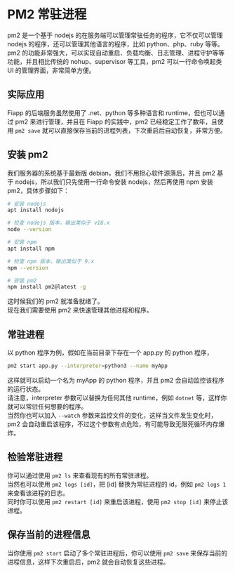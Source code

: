 # PM2 常驻进程

pm2 是一个基于 nodejs 的在服务端可以管理常驻任务的程序，它不仅可以管理 nodejs 的程序，还可以管理其他语言的程序，比如
python、php、ruby 等等。  
pm2 的功能非常强大，可以实现自动重启、负载均衡、日志管理、进程守护等等功能，并且相比传统的 nohup、supervisor 等工具，pm2
可以一行命令唤起类 UI 的管理界面，非常简单方便。

## 实际应用

Fiapp 的后端服务虽然使用了 .net、python 等多种语言和 runtime，但也可以通过 pm2 来进行管理，并且在 Fiapp 的实践中，pm2
已经稳定工作了数年，且使用 `pm2 save` 就可以直接保存当前的进程列表，下次重启后自动恢复，非常方便。

## 安装 pm2

我们服务器的系统基于最新版 debian，我们不用担心软件源落后，并且 pm2 基于 nodejs，所以我们只先使用一行命令安装 nodejs，然后再使用
npm 安装 pm2，具体步骤如下：

```bash
# 安装 nodejs
apt install nodejs

# 检查 nodejs 版本，输出类似于 v18.x
node --version

# 安装 npm
apt install npm

# 检查 npm 版本，输出类似于 9.x
npm --version

# 安装 pm2
npm install pm2@latest -g
```

这时候我们的 pm2 就准备就绪了。  
现在我们需要使用 pm2 来快速管理其他进程和程序。

## 常驻进程

以 python 程序为例，假如在当前目录下存在一个 app.py 的 python 程序，

```bash
pm2 start app.py --interpreter=python3 --name myApp
```

这样就可以启动一个名为 myApp 的 python 程序，并且 pm2 会自动监控该程序的运行状态。  
请注意，interpreter 参数可以替换为任何其他 runtime，例如 `dotnet` 等，这样你就可以常驻任何想要的程序。  
当然你也可以加入 `--watch` 参数来监控文件的变化，这样当文件发生变化时，pm2 会自动重启该程序，不过这个参数有点危险，有可能导致无限死循环内存爆炸。

## 检验常驻进程

你可以通过使用 `pm2 ls` 来查看现有的所有常驻进程。  
当然也可以使用 `pm2 logs [id]`，把 [id] 替换为常驻进程的 id，例如 `pm2 logs 1` 来查看该进程的日志。  
同时你可以使用 `pm2 restart [id]` 来重启该进程，使用 `pm2 stop [id]` 来停止该进程。

## 保存当前的进程信息

当你使用 `pm2 start` 启动了多个常驻进程后，你可以使用 `pm2 save` 来保存当前的进程信息，这样下次重启后，pm2 就会自动恢复这些进程。
